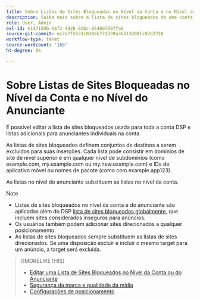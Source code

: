 ```yaml
---
title: Sobre Listas de Sites Bloqueadas no Nível da Conta e no Nível do Anunciante
description: Saiba mais sobre a lista de sites bloqueados de uma conta ou anunciante.
role: User, Admin
exl-id: e147159b-54f2-492b-8dbc-054b97897fa6
source-git-commit: ec7d7f5531c038eb772339a36d13208fc97d2728
workflow-type: tm+mt
source-wordcount: '168'
ht-degree: 0%

---
```


# Sobre Listas de Sites Bloqueadas no Nível da Conta e no Nível do Anunciante

É possível editar a lista de sites bloqueados usada para toda a conta DSP e listas adicionais para anunciantes individuais na conta.

As listas de sites bloqueados definem conjuntos de destinos a serem excluídos para suas inserções. Cada lista pode consistir em domínios de site de nível superior e em qualquer nível de subdomínios (como example.com, my.example.com ou my.new.example.com) e IDs de aplicativo móvel ou nomes de pacote (como com.example.app123).

As listas no nível do anunciante substituem as listas no nível da conta.

>[!NOTE]
>
>* Listas de sites bloqueados no nível da conta e do anunciante são aplicadas além do DSP [lista de sites bloqueados globalmente](/help/dsp/introduction/features/brand-safety-media-quality.md#global-blocked-sites), que incluem sites considerados inseguros para anúncios.
>* Os usuários também podem adicionar sites direcionados a qualquer posicionamento.
>* As listas de sites bloqueados sempre substituem as listas de sites direcionados. Se uma disposição excluir e incluir o mesmo target para um anúncio, a target será excluída.

>[!MORELIKETHIS]
>
>* [Editar uma Lista de Sites Bloqueados no Nível da Conta ou do Anunciante](/help/dsp/admin/blocked-sites-list-edit.md)
>* [Segurança da marca e qualidade da mídia](/help/dsp/introduction/features/brand-safety-media-quality.md)
>* [Configurações de posicionamento](/help/dsp/campaign-management/placements/placement-settings.md)
